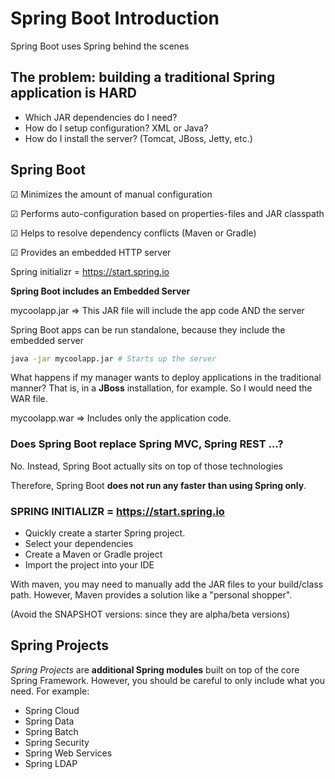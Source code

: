 # Spring Boot Introduction

Spring Boot uses Spring behind the scenes

## The problem: building a traditional Spring application is HARD

- Which JAR dependencies do I need?
- How do I setup configuration? XML or Java?
- How do I install the server? (Tomcat, JBoss, Jetty, etc.)

## Spring Boot

&#x2611; Minimizes the amount of manual configuration

&#x2611; Performs auto-configuration based on properties-files and JAR classpath

&#x2611; Helps to resolve dependency conflicts (Maven or Gradle)

&#x2611; Provides an embedded HTTP server

Spring initializr = https://start.spring.io

**Spring Boot includes an Embedded Server**

mycoolapp.jar => This JAR file will include the app code AND the server

Spring Boot apps can be run standalone, because they include the embedded server
```bash
java -jar mycoolapp.jar # Starts up the server
```

What happens if my manager wants to deploy applications in the traditional manner?
That is, in a **JBoss** installation, for example. So I would need the WAR file.

mycoolapp.war => Includes only the application code.

### Does Spring Boot replace Spring MVC, Spring REST ...?
No. Instead, Spring Boot actually sits on top of those technologies

Therefore, Spring Boot **does not run any faster than using Spring only**.

### SPRING INITIALIZR = https://start.spring.io

- Quickly create a starter Spring project.
- Select your dependencies
- Create a Maven or Gradle project
- Import the project into your IDE

With maven, you may need to manually add the JAR files to your
build/class path. However, Maven provides a solution like a "personal shopper".

(Avoid the SNAPSHOT versions: since they are alpha/beta versions)

## Spring Projects

_Spring Projects_ are **additional Spring modules** built on top of the core Spring Framework.
However, you should be careful to only include what you need. For example: 

- Spring Cloud
- Spring Data
- Spring Batch
- Spring Security
- Spring Web Services
- Spring LDAP